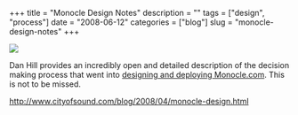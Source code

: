 +++
title = "Monocle Design Notes"
description = ""
tags = ["design", "process"]
date = "2008-06-12"
categories = ["blog"]
slug = "monocle-design-notes"
+++



  <div class="notebook-screenshot"><a href="http://www.cityofsound.com/blog/2008/04/monocle-design.html"><img src="/media/notebook/monocle-design-process.jpg" class="notebook-image" /></a></div><p>Dan Hill provides an incredibly open and detailed description of the decision making process that went into <a href="http://www.cityofsound.com/blog/2008/04/monocle-design.html">designing and deploying Monocle.com</a>. This is not to be missed. </p>
    
  <a href="http://www.cityofsound.com/blog/2008/04/monocle-design.html">http://www.cityofsound.com/blog/2008/04/monocle-design.html</a>
